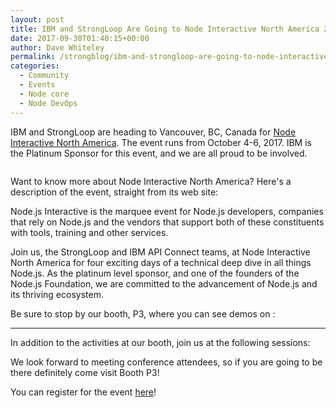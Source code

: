 ```yaml
---
layout: post
title: IBM and StrongLoop Are Going to Node Interactive North America 2017
date: 2017-09-30T01:40:15+00:00
author: Dave Whiteley
permalink: /strongblog/ibm-and-strongloop-are-going-to-node-interactive-north-america-2017
categories:
  - Community
  - Events
  - Node core
  - Node DevOps 
---
```

IBM and StrongLoop are heading to Vancouver, BC, Canada for [Node Interactive North America](http://events.linuxfoundation.org/events/node-interactive). The event runs from October 4-6, 2017. IBM is the Platinum Sponsor for this event, and we are all proud to be involved.

<!--more-->
<image>

Want to know more about Node Interactive North America? Here's a description of the event, straight from its web site:

Node.js Interactive is the marquee event for Node.js developers, companies that rely on Node.js and the vendors that support both of these constituents with tools, training and other services.

Join us, the StrongLoop and IBM API Connect teams, at Node Interactive North America for four exciting days of a technical deep dive in all things Node.js. As the platinum level sponsor, and one of the founders of the Node.js Foundation, we are committed to the advancement of Node.js and its thriving ecosystem.

Be sure to stop by our booth, P3, where you can see demos on :

---

In addition to the activities at our booth, join us at the following sessions:

We look forward to meeting conference attendees, so if you are going to be there definitely come visit Booth P3!

You can register for the event [here](http://events.linuxfoundation.org/events/node-interactive/attend/registration)!

&nbsp;

